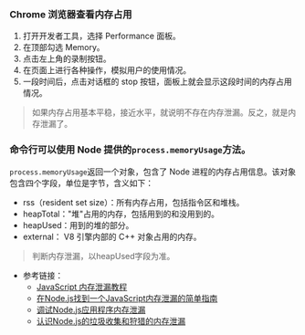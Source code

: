 ### Chrome 浏览器查看内存占用

1. 打开开发者工具，选择 Performance 面板。
1. 在顶部勾选 Memory。
1. 点击左上角的录制按钮。
1. 在页面上进行各种操作，模拟用户的使用情况。
1. 一段时间后，点击对话框的 stop 按钮，面板上就会显示这段时间的内存占用情况。

> 如果内存占用基本平稳，接近水平，就说明不存在内存泄漏。反之，就是内存泄漏了。

### 命令行可以使用 Node 提供的`process.memoryUsage`方法。
`process.memoryUsage`返回一个对象，包含了 Node 进程的内存占用信息。该对象包含四个字段，单位是字节，含义如下：
* rss（resident set size）：所有内存占用，包括指令区和堆栈。
* heapTotal："堆"占用的内存，包括用到的和没用到的。
* heapUsed：用到的堆的部分。
* external： V8 引擎内部的 C++ 对象占用的内存。
> 判断内存泄漏，以heapUsed字段为准。

* 参考链接：
    * [JavaScript 内存泄漏教程](http://www.ruanyifeng.com/blog/2017/04/memory-leak.html)
    * [在Node.js找到一个JavaScript内存泄漏的简单指南](https://www.alexkras.com/simple-guide-to-finding-a-javascript-memory-leak-in-node-js/)
    * [调试Node.js应用程序内存泄漏](https://www.toptal.com/nodejs/debugging-memory-leaks-node-js-applications)
    * [认识Node.js的垃圾收集和狩猎的内存泄漏](https://www.dynatrace.com/blog/understanding-garbage-collection-and-hunting-memory-leaks-in-node-js/)
